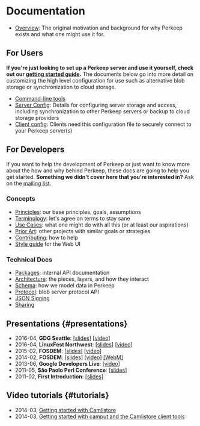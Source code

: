 # Documentation

* [Overview](/doc/overview.md): The original motivation and background for why
  Perkeep exists and what one might use it for.


## For Users

**If you're just looking to set up a Perkeep server and use it yourself,
check out our [getting started guide](/download).** The documents below go into
more detail on customizing the high level configuration for use such as
alternative blob storage or synchronization to cloud storage.

* [Command-line tools](/cmd/)
* [Server Config](/doc/server-config.md): Details for configuring server storage
  and access, including synchronization to other Perkeep servers or backup
  to cloud storage providers
* [Client config](/doc/client-config.md): Clients need this configuration file to
  securely connect to your Perkeep server(s)


## For Developers

If you want to help the development of Perkeep or just want to know more
about the how and why behind Perkeep, these docs are going to help you
get started. **Something we didn't cover here that you're interested in?** Ask
on the [mailing list](https://groups.google.com/group/camlistore).


### Concepts

* [Principles](/doc/principles.md):  our base principles, goals, assumptions
* [Terminology](/doc/terms.md):  let's agree on terms to stay sane
* [Use Cases](/doc/uses.md): what one might do with all this (or at least our aspirations)
* [Prior Art](/doc/prior-art.md): other projects with similar goals or strategies
* [Contributing](https://camlistore.org/doc/contributing): how to help
* [Style guide](/doc/web-ui-styleguide.md) for the Web UI


### Technical Docs

* [Packages](/pkg/): internal API documentation
* [Architecture](/doc/arch.md): the pieces, layers, and how they interact
* [Schema](/doc/schema/): how we model data in Perkeep
* [Protocol](/doc/protocol/): blob server protocol API
* [JSON Signing](/doc/json-signing/)
* [Sharing](/doc/sharing.md)


## Presentations {#presentations}

* 2016-04, **GDG Seattle**: [[slides]](https://docs.google.com/presentation/d/1AmT5DAL9CrzQFS22i0xJ5SYtXQfrHqOyYiQB7imshdw/view) [[video]](https://www.youtube.com/watch?v=dg6OmoKNbcw)
* 2016-04, **LinuxFest Northwest**: [[slides]](https://docs.google.com/presentation/d/1AmT5DAL9CrzQFS22i0xJ5SYtXQfrHqOyYiQB7imshdw/view) [[video]](https://www.youtube.com/watch?v=8Dk2iVlc67M)
* 2015-02, **FOSDEM**: [[slides]](https://go-talks.appspot.com/github.com/mpl/talks/fosdem-2015/fosdem-20150201.slide) [[video]](https://www.youtube.com/watch?v=oM-MfeflUZ8)
* 2014-02, **FOSDEM**: [[slides]](http://go-talks.appspot.com/github.com/mpl/talks/fosdem-2014/2014-02-02-FOSDEM.slide) [[video]](https://www.youtube.com/watch?v=kBCQq5hfsug) [[WebM]](http://video.fosdem.org/2014/K4601/Sunday/Camlistore.webm)
* 2013-06, **Google Developers Live**: [[video]](https://www.youtube.com/watch?v=yxSzQIwXM1k)
* 2011-05, **São Paolo Perl Conference**: [[slides]](/talks/2011-05-07-Camlistore-Sao-Paolo/)
* 2011-02, **First Introduction**: [[slides]](https://docs.google.com/present/view?id=dgks53wm_2j86hwnhs)


## Video tutorials {#tutorials}

* 2014-03, [Getting started with Camlistore](https://www.youtube.com/watch?v=RUv-8PhnNp8)
* 2014-03, [Getting started with camput and the Camlistore client tools](https://www.youtube.com/watch?v=DdccwBFc5ZI)
